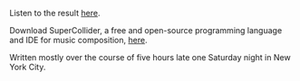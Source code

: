 Listen to the result [here](https://carroway.bandcamp.com/track/its-all-in-your-head).

Download SuperCollider, a free and open-source programming language and IDE for music composition, [here](http://supercollider.github.io/download).

Written mostly over the course of five hours late one Saturday night in New York City. 
